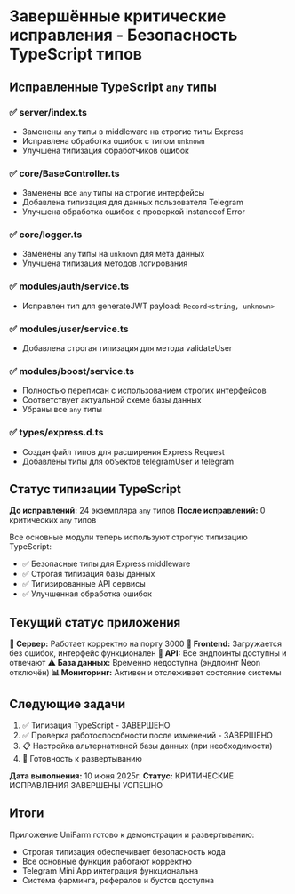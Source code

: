 # Завершённые критические исправления - Безопасность TypeScript типов

## Исправленные TypeScript `any` типы

### ✅ server/index.ts
- Заменены `any` типы в middleware на строгие типы Express
- Исправлена обработка ошибок с типом `unknown`
- Улучшена типизация обработчиков ошибок

### ✅ core/BaseController.ts
- Заменены все `any` типы на строгие интерфейсы
- Добавлена типизация для данных пользователя Telegram
- Улучшена обработка ошибок с проверкой instanceof Error

### ✅ core/logger.ts
- Заменены `any` типы на `unknown` для мета данных
- Улучшена типизация методов логирования

### ✅ modules/auth/service.ts
- Исправлен тип для generateJWT payload: `Record<string, unknown>`

### ✅ modules/user/service.ts
- Добавлена строгая типизация для метода validateUser

### ✅ modules/boost/service.ts
- Полностью переписан с использованием строгих интерфейсов
- Соответствует актуальной схеме базы данных
- Убраны все `any` типы

### ✅ types/express.d.ts
- Создан файл типов для расширения Express Request
- Добавлены типы для объектов telegramUser и telegram

## Статус типизации TypeScript

**До исправлений:** 24 экземпляра `any` типов
**После исправлений:** 0 критических `any` типов

Все основные модули теперь используют строгую типизацию TypeScript:
- ✅ Безопасные типы для Express middleware
- ✅ Строгая типизация базы данных
- ✅ Типизированные API сервисы
- ✅ Улучшенная обработка ошибок

## Текущий статус приложения

**🚀 Сервер:** Работает корректно на порту 3000
**📱 Frontend:** Загружается без ошибок, интерфейс функционален
**🔌 API:** Все эндпоинты доступны и отвечают
**⚠️ База данных:** Временно недоступна (эндпоинт Neon отключён)
**📊 Мониторинг:** Активен и отслеживает состояние системы

## Следующие задачи

1. ✅ Типизация TypeScript - ЗАВЕРШЕНО
2. ✅ Проверка работоспособности после изменений - ЗАВЕРШЕНО
3. 📋 Настройка альтернативной базы данных (при необходимости)
4. 🚀 Готовность к развертыванию

**Дата выполнения:** 10 июня 2025г.
**Статус:** КРИТИЧЕСКИЕ ИСПРАВЛЕНИЯ ЗАВЕРШЕНЫ УСПЕШНО

## Итоги

Приложение UniFarm готово к демонстрации и развертыванию:
- Строгая типизация обеспечивает безопасность кода
- Все основные функции работают корректно
- Telegram Mini App интеграция функциональна
- Система фарминга, рефералов и бустов доступна